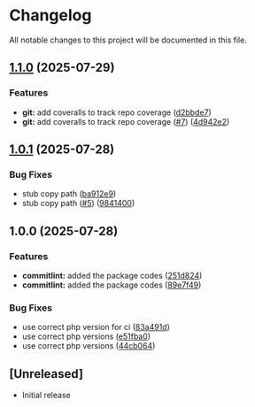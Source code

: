 # Changelog

All notable changes to this project will be documented in this file.

## [1.1.0](https://github.com/mubbi/laravel-commit-lint/compare/v1.0.1...v1.1.0) (2025-07-29)


### Features

* **git:** add coveralls to track repo coverage ([d2bbde7](https://github.com/mubbi/laravel-commit-lint/commit/d2bbde7a176538e08bdf0a4cf391569a777d3f52))
* **git:** add coveralls to track repo coverage ([#7](https://github.com/mubbi/laravel-commit-lint/issues/7)) ([4d942e2](https://github.com/mubbi/laravel-commit-lint/commit/4d942e220cadb6b69ec14a031f32ca20d2310c8f))

## [1.0.1](https://github.com/mubbi/laravel-commit-lint/compare/v1.0.0...v1.0.1) (2025-07-28)


### Bug Fixes

* stub copy path ([ba912e9](https://github.com/mubbi/laravel-commit-lint/commit/ba912e90ba91585c2513f4318a81f667390b0ca3))
* stub copy path ([#5](https://github.com/mubbi/laravel-commit-lint/issues/5)) ([9841400](https://github.com/mubbi/laravel-commit-lint/commit/9841400407dbe7ba5aee8f7868dca33910770305))

## 1.0.0 (2025-07-28)


### Features

* **commitlint:** added the package codes ([251d824](https://github.com/mubbi/laravel-commit-lint/commit/251d824b4c70171ebc5fc2c10c6d2b6ffb2a1599))
* **commitlint:** added the package codes ([89e7f49](https://github.com/mubbi/laravel-commit-lint/commit/89e7f495bf2ccd3fa1391ce0b0075dfed272ae6b))


### Bug Fixes

* use correct php version for ci ([83a491d](https://github.com/mubbi/laravel-commit-lint/commit/83a491d25d9a77adef0ea63449a1a7a2ec2c96cc))
* use correct php versions ([e51fba0](https://github.com/mubbi/laravel-commit-lint/commit/e51fba09bf21ae120210b9593eec1c617ea1233c))
* use correct php versions ([44cb064](https://github.com/mubbi/laravel-commit-lint/commit/44cb064c1e25ad413fa3beb265d9b01b05961685))

## [Unreleased]
- Initial release
